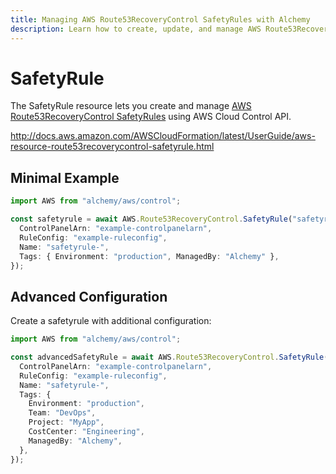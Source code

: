 ```yaml
---
title: Managing AWS Route53RecoveryControl SafetyRules with Alchemy
description: Learn how to create, update, and manage AWS Route53RecoveryControl SafetyRules using Alchemy Cloud Control.
---
```


# SafetyRule

The SafetyRule resource lets you create and manage [AWS Route53RecoveryControl SafetyRules](https://docs.aws.amazon.com/route53recoverycontrol/latest/userguide/) using AWS Cloud Control API.

http://docs.aws.amazon.com/AWSCloudFormation/latest/UserGuide/aws-resource-route53recoverycontrol-safetyrule.html

## Minimal Example

```ts
import AWS from "alchemy/aws/control";

const safetyrule = await AWS.Route53RecoveryControl.SafetyRule("safetyrule-example", {
  ControlPanelArn: "example-controlpanelarn",
  RuleConfig: "example-ruleconfig",
  Name: "safetyrule-",
  Tags: { Environment: "production", ManagedBy: "Alchemy" },
});
```

## Advanced Configuration

Create a safetyrule with additional configuration:

```ts
import AWS from "alchemy/aws/control";

const advancedSafetyRule = await AWS.Route53RecoveryControl.SafetyRule("advanced-safetyrule", {
  ControlPanelArn: "example-controlpanelarn",
  RuleConfig: "example-ruleconfig",
  Name: "safetyrule-",
  Tags: {
    Environment: "production",
    Team: "DevOps",
    Project: "MyApp",
    CostCenter: "Engineering",
    ManagedBy: "Alchemy",
  },
});
```

